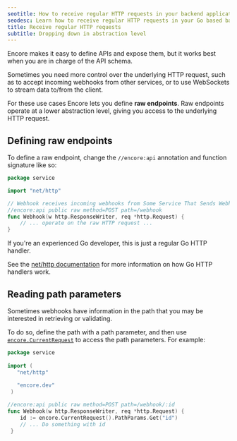 ```yaml
---
seotitle: How to receive regular HTTP requests in your backend application
seodesc: Learn how to receive regular HTTP requests in your Go based backend application using Encore.
title: Receive regular HTTP requests
subtitle: Dropping down in abstraction level
---
```


Encore makes it easy to define APIs and expose them, but it works best when you are in charge of the API schema.

Sometimes you need more control over the underlying HTTP request, such as to accept incoming webhooks from other
services, or to use WebSockets to stream data to/from the client.

For these use cases Encore lets you define **raw endpoints**. Raw endpoints operate at a lower abstraction level,
giving you access to the underlying HTTP request.

## Defining raw endpoints

To define a raw endpoint, change the `//encore:api` annotation and function signature like so:

```go
package service

import "net/http"

// Webhook receives incoming webhooks from Some Service That Sends Webhooks.
//encore:api public raw method=POST path=/webhook
func Webhook(w http.ResponseWriter, req *http.Request) {
    // ... operate on the raw HTTP request ...
}
```

If you're an experienced Go developer, this is just a regular Go HTTP handler.

See the <a href="https://pkg.go.dev/net/http#Handler" target="_blank" rel="nofollow">net/http documentation</a>
for more information on how Go HTTP handlers work.

## Reading path parameters

Sometimes webhooks have information in the path that you may be interested in retrieving or validating.

To do so, define the path with a path parameter, and then use [`encore.CurrentRequest`](https://pkg.go.dev/encore.dev#CurrentRequest)
to access the path parameters. For example:

```go
package service  
  
import (  
   "net/http"  
   
   "encore.dev"
 )

//encore:api public raw method=POST path=/webhook/:id
func Webhook(w http.ResponseWriter, req *http.Request) {  
    id := encore.CurrentRequest().PathParams.Get("id")
	// ... Do something with id
 }
```
